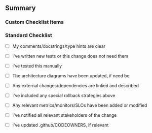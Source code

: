 ## Summary
<!---
Summary of changes. Include any relevant context and complexities. Link any
relevant tickets / branches / other PRs / blockers / etc.
--->

### Custom Checklist Items
<!---
Anything extra for this PR not covered in the standard checklist below. For
simple PRs, leave this empty, but otherwise this is a good place to list
dependencies, extra steps before this can be merged, etc.
--->

### Standard Checklist
<!---
Have you ensured your comments/docstrings/type hints are clear? For example,
are you using ``typing.Any`` and need to clarify? Are you using a ``str`` when
an ``enum.Enum`` would fit better? Would it be clear to clients what to pass
in, return from, and catch when working with your methods?
--->
- [ ] My comments/docstrings/type hints are clear
<!---
Have you written tests? Unit vs generative vs integration vs e2e as need be!

Consider: does this change require testing on staging, or do the automated
tests capture 100% of all issues?
--->
- [ ] I've written new tests or this change does not need them
<!---
Have you manually tested? Run locally, smoke test on staging, etc!
--->
- [ ] I've tested this manually
<!---
Do we need to update an [architecture diagram](https://docs.talkiq-echelon.talkiq.com/static/docs/arch/index.html)?
--->
- [ ] The architecture diagrams have been updated, if need be
<!---
If there are any other related changes which should be reviewed together, or
other work whih must be deployed first, have you linked to them and described
the interaction?
--->
- [ ] Any external changes/dependencies are linked and described
<!---
Is there a non-default rollback strategy we'd need to consider (eg. is ``git
revert`` enough or would we need to, say, also flush a task queue)?
--->
- [ ] I've included any special rollback strategies above
<!---
Are there any new metrics/monitors/alerts we need to add? How does this affect
our SLO tracking?
--->
- [ ] Any relevant metrics/monitors/SLOs have been added or modified
<!---
Are there any changes to assumptions other members of the team might have? Is
this a new tool/feature/etc which might benefit them? To whom should we
broadcast news of this change?
--->
- [ ] I've notified all relevant stakeholders of the change
<!---
Have you removed a bunch of code which might have previously added codeowners?
Added something entirely new? Made significant enough changes to warrant your
eyes on future PRs in this area in the near future?
--->
- [ ] I've updated .github/CODEOWNERS, if relevant
